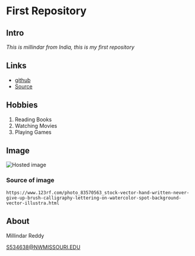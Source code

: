 # First Repository 

## Intro
*This is millindar from India, this is my first repository*


## Links 
- [github](https://milindar.github.io/sample1/ "Website")
- [Source](https://github.com/milindar/sample "Source")

## Hobbies

1. Reading Books 
1. Watching Movies
1. Playing Games 
 
## Image 
![Hosted image](https://previews.123rf.com/images/bigandserious/bigandserious1708/bigandserious170800019/83570563-hand-written-never-give-up-brush-calligraphy-lettering-on-watercolor-spot-background-vector-illustra.jpg "Terrier_mixed-breed_dog")
### Source of image
```link
https://www.123rf.com/photo_83570563_stock-vector-hand-written-never-give-up-brush-calligraphy-lettering-on-watercolor-spot-background-vector-illustra.html
```
## About

Millindar Reddy

S534638@NWMISSOURI.EDU
